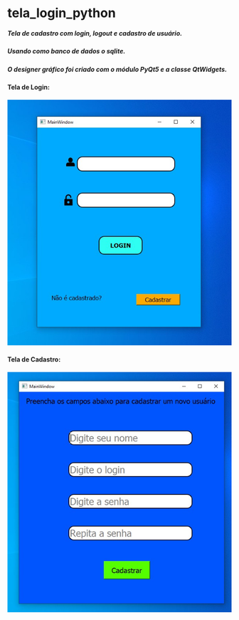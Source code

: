 # tela_login_python
##### Tela de cadastro com login, logout e cadastro de usuário.
##### Usando como banco de dados o sqlite.
##### O designer gráfico foi criado com o módulo PyQt5 e a classe QtWidgets.
####
####
#### Tela de Login:
####
![alt text](https://github.com/Gedionir/tela_login_python/blob/main/images/model_screen_login.jpg "Logo Title Text 1")
####
#### Tela de Cadastro:
####
![alt text](https://github.com/Gedionir/tela_login_python/blob/main/images/model_screen_registration.jpg "Logo Title Text 1")




